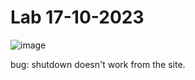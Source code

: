 # Lab 17-10-2023

![image](https://github.com/JesperHartsuiker/IoT-module/assets/82671856/c5f6f4b2-7319-4793-9b75-f6706a8e60f0)


bug: shutdown doesn't work from the site.
